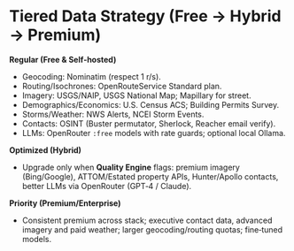 # Tiered Data Strategy (Free → Hybrid → Premium)

**Regular (Free & Self‑hosted)**  
- Geocoding: Nominatim (respect 1 r/s).  
- Routing/Isochrones: OpenRouteService Standard plan.  
- Imagery: USGS/NAIP, USGS National Map; Mapillary for street.  
- Demographics/Economics: U.S. Census ACS; Building Permits Survey.  
- Storms/Weather: NWS Alerts, NCEI Storm Events.  
- Contacts: OSINT (Buster permutator, Sherlock, Reacher email verify).  
- LLMs: OpenRouter `:free` models with rate guards; optional local Ollama.

**Optimized (Hybrid)**  
- Upgrade only when **Quality Engine** flags: premium imagery (Bing/Google), ATTOM/Estated property APIs, Hunter/Apollo contacts, better LLMs via OpenRouter (GPT‑4 / Claude).

**Priority (Premium/Enterprise)**  
- Consistent premium across stack; executive contact data, advanced imagery and paid weather; larger geocoding/routing quotas; fine‑tuned models.
